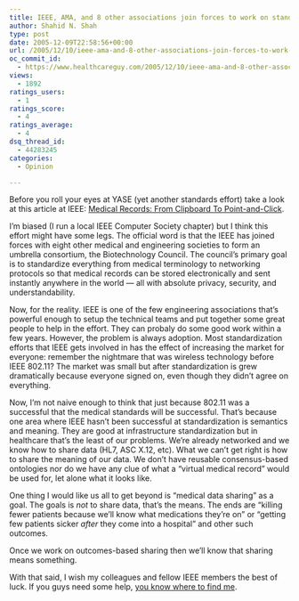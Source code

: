 ```yaml
---
title: IEEE, AMA, and 8 other associations join forces to work on standards to accelerate HIT adoption
author: Shahid N. Shah
type: post
date: 2005-12-09T22:58:56+00:00
url: /2005/12/10/ieee-ama-and-8-other-associations-join-forces-to-work-on-standards-to-accelerate-hit-adoption/
oc_commit_id:
  - https://www.healthcareguy.com/2005/12/10/ieee-ama-and-8-other-associations-join-forces-to-work-on-standards-to-accelerate-hit-adoption/1478768954
views:
  - 1892
ratings_users:
  - 1
ratings_score:
  - 4
ratings_average:
  - 4
dsq_thread_id:
  - 44283245
categories:
  - Opinion

---
```

Before you roll your eyes at YASE (yet another standards effort) take a look at this article at IEEE: [Medical Records: From Clipboard To Point-and-Click][1].

I&#8217;m biased (I run a local IEEE Computer Society chapter) but I think this effort might have some legs. The official word is that the IEEE has joined forces with eight other medical and engineering societies to form an umbrella consortium, the Biotechnology Council. The council&#8217;s primary goal is to standardize everything from medical terminology to networking protocols so that medical records can be stored electronically and sent instantly anywhere in the world &#8212; all with absolute privacy, security, and understandability.

Now, for the reality. IEEE is one of the few engineering associations that&#8217;s powerful enough to setup the technical teams and put together some great people to help in the effort. They can probaly do some good work within a few years. However, the problem is always adoption. Most standardization efforts that IEEE gets involved in has the effect of increasing the market for everyone: remember the nightmare that was wireless technology before IEEE 802.11? The market was small but after standardization is grew dramatically because everyone signed on, even though they didn&#8217;t agree on everything.

Now, I&#8217;m not naive enough to think that just because 802.11 was a successful that the medical standards will be successful. That&#8217;s because one area where IEEE hasn&#8217;t been successful at standardization is semantics and meaning. They are good at infrastructure standardization but in healthcare that&#8217;s the least of our problems. We&#8217;re already networked and we know how to share data (HL7, ASC X.12, etc). What we can&#8217;t get right is how to share the meaning of our data. We don&#8217;t have reusable consensus-based ontologies nor do we have any clue of what a &#8220;virtual medical record&#8221; would be used for, let alone what it looks like.

One thing I would like us all to get beyond is &#8220;medical data sharing&#8221; as a goal. The goals is _not_ to share data, that&#8217;s the means. The ends are &#8220;killing fewer patients because we&#8217;ll know what medications they&#8217;re on&#8221; or &#8220;getting few patients sicker _after_ they come into a hospital&#8221; and other such outcomes.

Once we work on outcomes-based sharing then we&#8217;ll know that sharing means something.

With that said, I wish my colleagues and fellow IEEE members the best of luck. If you guys need some help, [you know where to find me][2].

 [1]: http://www.theinstitute.ieee.org/portal/site/tionline/menuitem.130a3558587d56e8fb2275875bac26c8/index.jsp?&pName=institute_level1_article&TheCat=2201&article=tionline/legacy/inst2005/dec05/12w.fMedical_Records.xml&
 [2]: shahid@shah.org